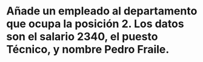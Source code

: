 # Añade un empleado al departamento que ocupa la posición 2. Los datos son el salario 2340, el puesto Técnico, y nombre Pedro Fraile.

